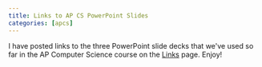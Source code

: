 ```yaml
---
title: Links to AP CS PowerPoint Slides
categories: [apcs]
---
```

I have posted links to the three PowerPoint slide decks that we've used so far in the AP Computer Science course on the [Links](https://stutlerk.github.io/ihs-website/apcs/links.html) page. Enjoy!
